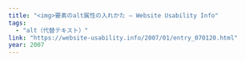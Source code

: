 ```yaml
---
title: "<img>要素のalt属性の入れかた — Website Usability Info"
tags:
  - "alt（代替テキスト）"
link: "https://website-usability.info/2007/01/entry_070120.html"
year: 2007
---
```

